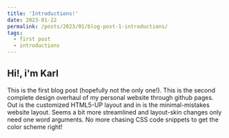 ```yaml
---
title: 'Introductions!'
date: 2023-01-22
permalink: /posts/2023/01/blog-post-1-introductions/
tags:
  - first post
  - introductions
---
```

Hi!, i'm Karl
------

 This is the first blog post (hopefully not the only one!). This is the second complete design overhaul of my personal website through github pages. Out is the customized HTML5-UP layout and in is the minimal-mistakes website layout. Seems a bit more streamlined and layout-skin changes only need one word arguments. No more chasing CSS code snippets to get the color scheme right!